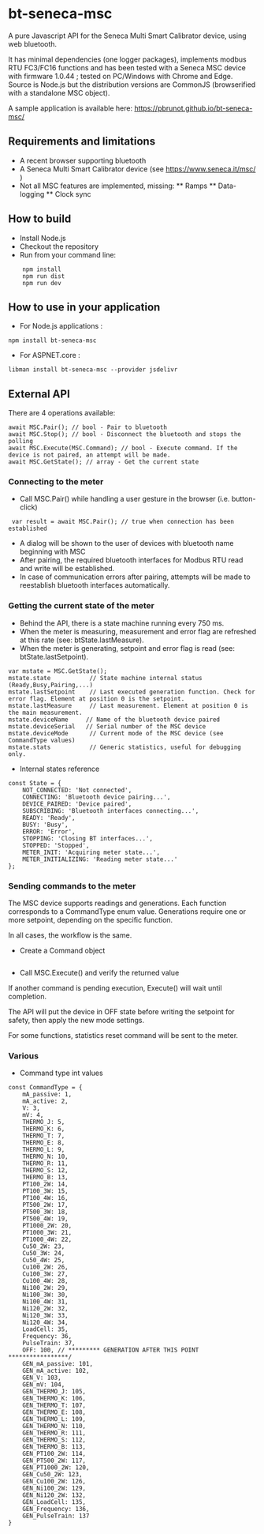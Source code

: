 # bt-seneca-msc
A pure Javascript API for the Seneca Multi Smart Calibrator device, using web bluetooth.

It has minimal dependencies (one logger packages), implements modbus RTU FC3/FC16 functions and has been tested with a Seneca MSC device with firmware 1.0.44 ; tested on PC/Windows with Chrome and Edge. Source is Node.js but the distribution versions are CommonJS (browserified with a standalone MSC object).

A sample application is available here: https://pbrunot.github.io/bt-seneca-msc/

## Requirements and limitations
* A recent browser supporting bluetooth
* A Seneca Multi Smart Calibrator device (see https://www.seneca.it/msc/ )
* Not all MSC features are implemented, missing:
** Ramps
** Data-logging
** Clock sync
## How to build

* Install Node.js 
* Checkout the repository
* Run from your command line:
```
    npm install
    npm run dist
    npm run dev
```

## How to use in your application

* For Node.js applications :
```
npm install bt-seneca-msc
```
* For ASPNET.core :
```
libman install bt-seneca-msc --provider jsdelivr
```

## External API

There are 4 operations available:
```
await MSC.Pair(); // bool - Pair to bluetooth
await MSC.Stop(); // bool - Disconnect the bluetooth and stops the polling
await MSC.Execute(MSC.Command); // bool - Execute command. If the device is not paired, an attempt will be made.
await MSC.GetState(); // array - Get the current state
```
### Connecting to the meter

* Call MSC.Pair() while handling a user gesture in the browser (i.e. button-click)
```
 var result = await MSC.Pair(); // true when connection has been established
```
* A dialog will be shown to the user of devices with bluetooth name beginning with MSC
* After pairing, the required bluetooth interfaces for Modbus RTU read and write will be established.
* In case of communication errors after pairing, attempts will be made to reestablish bluetooth interfaces automatically.

### Getting the current state of the meter

* Behind the API, there is a state machine running every 750 ms. 
* When the meter is measuring, measurement and error flag are refreshed at this rate (see: btState.lastMeasure). 
* When the meter is generating, setpoint and error flag is read (see: btState.lastSetpoint).

```
var mstate = MSC.GetState();
mstate.state           // State machine internal status (Ready,Busy,Pairing,...)
mstate.lastSetpoint    // Last executed generation function. Check for error flag. Element at position 0 is the setpoint.
mstate.lastMeasure     // Last measurement. Element at position 0 is the main measurement.
mstate.deviceName     // Name of the bluetooth device paired
mstate.deviceSerial   // Serial number of the MSC device
mstate.deviceMode      // Current mode of the MSC device (see CommandType values)
mstate.stats           // Generic statistics, useful for debugging only.
```
* Internal states reference

```
const State = {
    NOT_CONNECTED: 'Not connected',
    CONNECTING: 'Bluetooth device pairing...',
    DEVICE_PAIRED: 'Device paired',
    SUBSCRIBING: 'Bluetooth interfaces connecting...',
    READY: 'Ready',
    BUSY: 'Busy',
    ERROR: 'Error',
    STOPPING: 'Closing BT interfaces...',
    STOPPED: 'Stopped',
    METER_INIT: 'Acquiring meter state...',
    METER_INITIALIZING: 'Reading meter state...'
};
```

### Sending commands to the meter

The MSC device supports readings and generations. Each function corresponds to a CommandType enum value.
Generations require one or more setpoint, depending on the specific function. 

In all cases, the workflow is the same. 

* Create a Command object
```
```
* Call MSC.Execute() and verify the returned value

If another command is pending execution, Execute() will wait until completion.

The API will put the device in OFF state before writing the setpoint for safety, then apply the new mode settings.

For some functions, statistics reset command will be sent to the meter.

### Various

* Command type int values

```
const CommandType = {
    mA_passive: 1,
    mA_active: 2,
    V: 3,
    mV: 4,
    THERMO_J: 5, 
    THERMO_K: 6,
    THERMO_T: 7,
    THERMO_E: 8,
    THERMO_L: 9,
    THERMO_N: 10,
    THERMO_R: 11,
    THERMO_S: 12,
    THERMO_B: 13,
    PT100_2W: 14, 
    PT100_3W: 15,
    PT100_4W: 16,
    PT500_2W: 17,
    PT500_3W: 18,
    PT500_4W: 19,
    PT1000_2W: 20,
    PT1000_3W: 21,
    PT1000_4W: 22,
    Cu50_2W: 23,
    Cu50_3W: 24,
    Cu50_4W: 25,
    Cu100_2W: 26,
    Cu100_3W: 27,
    Cu100_4W: 28,
    Ni100_2W: 29,
    Ni100_3W: 30,
    Ni100_4W: 31,
    Ni120_2W: 32,
    Ni120_3W: 33,
    Ni120_4W: 34,
    LoadCell: 35,   
    Frequency: 36,  
    PulseTrain: 37, 
    OFF: 100, // ********* GENERATION AFTER THIS POINT *****************/
    GEN_mA_passive: 101,
    GEN_mA_active: 102,
    GEN_V: 103,
    GEN_mV: 104,
    GEN_THERMO_J: 105,
    GEN_THERMO_K: 106,
    GEN_THERMO_T: 107,
    GEN_THERMO_E: 108,
    GEN_THERMO_L: 109,
    GEN_THERMO_N: 110,
    GEN_THERMO_R: 111,
    GEN_THERMO_S: 112,
    GEN_THERMO_B: 113,
    GEN_PT100_2W: 114,
    GEN_PT500_2W: 117,
    GEN_PT1000_2W: 120,
    GEN_Cu50_2W: 123,
    GEN_Cu100_2W: 126,
    GEN_Ni100_2W: 129,
    GEN_Ni120_2W: 132,
    GEN_LoadCell: 135,
    GEN_Frequency: 136,
    GEN_PulseTrain: 137
}
```
    
